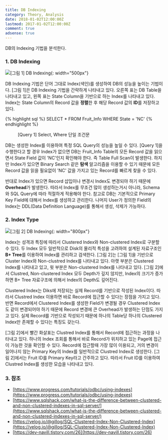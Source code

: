 ```yaml
---
title: DB Indexing
category: Theory, Analysis
date: 2018-01-02T12:00:00Z
lastmod: 2017-01-02T12:00:00Z
comment: true
adsense: true
---
```


DB의 Indexing 기법을 분석한다.

### 1. DB Indexing

![[그림 1] DB Indexing]({{site.baseurl}}/images/theory_analysis/DB_Indexing/DB_Indexing.PNG){: width="500px"}

DB Indexing 기법은 단어 그대로 Index(색인)를 생성하여 DB의 성능을 높이는 기법이다. [그림 1]은 DB Indexing 기법을 간략하게 나타내고 있다. 오른쪽 표는 DB Table을 나타내고 있고, 왼쪽 표는 State Column을 기반으로 하는 Index를 나타내고 있다. Index는 State Column의 Record 값을 **정렬**한 후 해당 Record 값의 **ID**를 저장하고 있다.

{% highlight sql %}
SELECT * FROM Fruit_Info WHERE State = 'NC'
{% endhighlight %}
<figure>
<figcaption class="caption">[Query 1] Select, Where 단일 조건문</figcaption>
</figure>

DB는 생성한 Index를 이용하여 특정 SQL Query의 성능을 높일 수 있다. [Query 1]을 수행한다고 할 경우 Index가 없으면 DB는 Fruit_Info Table의 모든 Record 값을 읽으면서 State Field 값이 'NC'인지 확인해야 한다. 즉 Table Full Scan이 발생한다. 하지만 Index가 있으면 Binary Search 같은 **탐색** 알고리즘을 이용할 수 있기 때문에 모든 Record 값을 읽을 필요없이 'NC' 값을 가지고 있는 Record를 빠르게 찾을 수 있다.

반대로 Index가 있으면 Record 삽입이나 변경시 Index도 변경되야 하기 때문에 **Overhead**가 발생한다. 따라서 Index를 무조건 많이 생성하는거시 아니라, Schema와 SQL Query에 따라 적절하게 적용해야 한다. 참고로 DB는 기본적으로 Primary Key Field에 대해서 Index를 생성하고 관리한다. 나머지 User가 정의한 Field의 Index는 DDL(Data Definition Language)를 통해서 생성, 삭제가 가능하다.

### 2. Index Type

![[그림 2] DB Indexing]({{site.baseurl}}/images/theory_analysis/DB_Indexing/Clustered_Non-clustered_Index.PNG){: width="800px"}

Index는 성격과 특징에 따라서 Clustered Index와 Non-clustered Index로 구분할 수 있다. 두 Index 모두 일반적으로 Disk의 물리적 특성을 고려하여 설계된 자료구조인 **B+ Tree**를 이용하여 Index를 관리하고 검색한다. [그림 2]는 [그림 1]을 기반으로 Cluster Index와 Non-clustred Index를 나타내고 있다. 아랫 부분은 Clustered Index를 나타내고 있고, 윗 부분은 Non-clustered Index를 나타내고 있다. [그림 2]에서 Clustred, Non-clustered Index 모두 Depth가 깊지 않지만, Index의 크기가 증가하면 B+ Tree 자료구조에 의해서 Index의 Depth도 깊어진다.

Clustered Index는 Diks에 저장되는 실제 Record를 기반으로 작성된 Index이다. 따라서 Clustred Index 이용하면 바로 Record에 접근할 수 있다는 장점을 가지고 있다. 반면 Record에서 Clustered Index를 생성한 Field가 변경될 경우 Clustered Index도 같이 변경되어야 하기 때문에 Record 변경에 큰 Overhead가 발생하는 단점도 가지고 있다. 실제 Record를 기반으로 작성되기 때문에 하나의 Table당 하나의 Clustered Index만 존재할 수 있다는 특징도 갖는다.

[그림 2]에서 빨간 화살표는 Clustred Index를 통해서 Record에 접근하는 과정을 나타내고 있다. 하나의 Index 조회를 통해서 바로 Record가 위치하고 있는 Page에 접근이 가능한 것을 확인할 수 있다. Record에 접근할때 가장 많이 이용되고, 거의 변경이 일어나지 않는 Primary Key의 Index를 일반적으로 Clustred Index로 생성한다. [그림 2]에서는 Fruit ID를 Primary Key라고 간주하고 있다. 따라서 Fruit ID를 이용하여 Clustred Index를 생성한 모습을 나타내고 있다.

### 3. 참조

* [https://www.progress.com/tutorials/odbc/using-indexes](https://www.progress.com/tutorials/odbc/using-indexes)
* [https://www.sqlshack.com/what-is-the-difference-between-clustered-and-non-clustered-indexes-in-sql-server/](https://www.sqlshack.com/what-is-the-difference-between-clustered-and-non-clustered-indexes-in-sql-server/)
* [https://velog.io/@gillog/SQL-Clustered-Index-Non-Clustered-Index](https://velog.io/@gillog/SQL-Clustered-Index-Non-Clustered-Index)
* [https://dev-navill.tistory.com/26](https://dev-navill.tistory.com/26)
